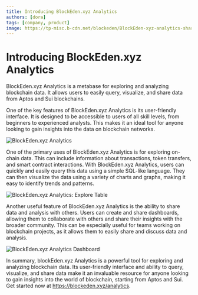 ```yaml
---
title: Introducing BlockEden.xyz Analytics
authors: [dora]
tags: [company, product]
image: https://tp-misc.b-cdn.net/blockeden/BlockEden-xyz-analytics-share-dashboard.png
---
```

# Introducing BlockEden.xyz Analytics

BlockEden.xyz Analytics is a metabase for exploring and analyzing blockchain data. It allows users to easily query, visualize, and share data from Aptos and Sui blockchains.

One of the key features of BlockEden.xyz Analytics is its user-friendly interface. It is designed to be accessible to users of all skill levels, from beginners to experienced analysts. This makes it an ideal tool for anyone looking to gain insights into the data on blockchain networks.

![BlockEden.xyz Analytics](https://tp-misc.b-cdn.net/blockeden/BlockEden-xyz-analytics.png "BlockEden.xyz Analytics")



One of the primary uses of BlockEden.xyz Analytics is for exploring on-chain data. This can include information about transactions, token transfers, and smart contract interactions. With BlockEden.xyz Analytics, users can quickly and easily query this data using a simple SQL-like language. They can then visualize the data using a variety of charts and graphs, making it easy to identify trends and patterns.

![BlockEden.xyz Analytics: Explore Table](https://tp-misc.b-cdn.net/blockeden/BlockEden-xyz-analytics-explore-table.png "BlockEden.xyz Analytics: Explore Table")

Another useful feature of BlockEden.xyz Analytics is the ability to share data and analysis with others. Users can create and share dashboards, allowing them to collaborate with others and share their insights with the broader community. This can be especially useful for teams working on blockchain projects, as it allows them to easily share and discuss data and analysis.



![BlockEden.xyz Analytics Dashboard](https://tp-misc.b-cdn.net/blockeden/BlockEden-xyz-analytics-share-dashboard.png "BlockEden.xyz Analytics Dashboard")



In summary, blockEden.xyz Analytics is a powerful tool for exploring and analyzing blockchain data. Its user-friendly interface and ability to query, visualize, and share data make it an invaluable resource for anyone looking to gain insights into the world of blockchain, starting from Aptos and Sui. Get started now at https://blockeden.xyz/analytics.
